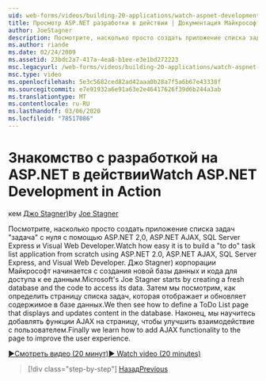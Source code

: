 ```yaml
---
uid: web-forms/videos/building-20-applications/watch-aspnet-development-in-action
title: Просмотр ASP.NET разработки в действии | Документация Майкрософт
author: JoeStagner
description: Посмотрите, насколько просто создать приложение списка задач "задача" с нуля с помощью ASP.NET 2,0, ASP.NET AJAX, SQL Server Express и Visual Web Developer. Микрофон...
ms.author: riande
ms.date: 02/24/2009
ms.assetid: 23bdc2a7-417a-4ea8-b1ee-e3e1bd272223
msc.legacyurl: /web-forms/videos/building-20-applications/watch-aspnet-development-in-action
msc.type: video
ms.openlocfilehash: 5e3c5682ced82ad42aaa0b28a7f5a6b67e43338f
ms.sourcegitcommit: e7e91932a6e91a63e2e46417626f39d6b244a3ab
ms.translationtype: MT
ms.contentlocale: ru-RU
ms.lasthandoff: 03/06/2020
ms.locfileid: "78517086"
---
```

# <a name="watch-aspnet-development-in-action"></a><span data-ttu-id="f4852-104">Знакомство с разработкой на ASP.NET в действии</span><span class="sxs-lookup"><span data-stu-id="f4852-104">Watch ASP.NET Development in Action</span></span>

<span data-ttu-id="f4852-105">кем [Джо Stagner)](https://github.com/JoeStagner)</span><span class="sxs-lookup"><span data-stu-id="f4852-105">by [Joe Stagner](https://github.com/JoeStagner)</span></span>

<span data-ttu-id="f4852-106">Посмотрите, насколько просто создать приложение списка задач "задача" с нуля с помощью ASP.NET 2,0, ASP.NET AJAX, SQL Server Express и Visual Web Developer.</span><span class="sxs-lookup"><span data-stu-id="f4852-106">Watch how easy it is to build a "to do" task list application from scratch using ASP.NET 2.0, ASP.NET AJAX, SQL Server Express, and Visual Web Developer.</span></span> <span data-ttu-id="f4852-107">Джо Stagner) корпорации Майкрософт начинается с создания новой базы данных и кода для доступа к ее данным.</span><span class="sxs-lookup"><span data-stu-id="f4852-107">Microsoft's Joe Stagner starts by creating a fresh database and the code to access its data.</span></span> <span data-ttu-id="f4852-108">Затем мы посмотрим, как определить страницу списка задач, которая отображает и обновляет содержимое в базе данных.</span><span class="sxs-lookup"><span data-stu-id="f4852-108">We then see how to define a ToDo List page that displays and updates content in the database.</span></span> <span data-ttu-id="f4852-109">Наконец, мы научитесь добавлять функции AJAX на страницу, чтобы улучшить взаимодействие с пользователем.</span><span class="sxs-lookup"><span data-stu-id="f4852-109">Finally we learn how to add AJAX functionality to the page to improve the user experience.</span></span>

[<span data-ttu-id="f4852-110">&#9654;Смотреть видео (20 минут)</span><span class="sxs-lookup"><span data-stu-id="f4852-110">&#9654; Watch video (20 minutes)</span></span>](https://channel9.msdn.com/Blogs/ASP-NET-Site-Videos/watch-aspnet-development-in-action)

> [!div class="step-by-step"]
> [<span data-ttu-id="f4852-111">Назад</span><span class="sxs-lookup"><span data-stu-id="f4852-111">Previous</span></span>](lesson-8-working-with-the-gridview-and-formview.md)
